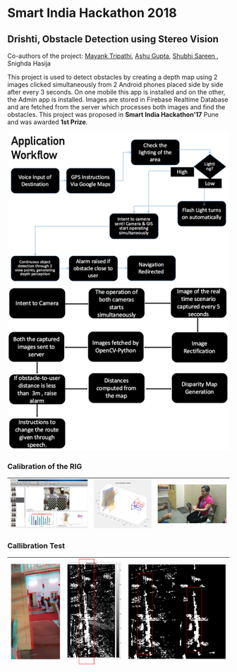 # Smart India Hackathon 2018

## Drishti, Obstacle Detection using Stereo Vision

Co-authors of the project: <a href="https://github.com/mayank408/">Mayank Tripathi</a>, <a href="https://github.com/ashu10832">Ashu Gupta</a>, <a href="https://github.com/shubhi-sareen"> Shubhi Sareen </a>, Snighda Hasija

This project is used to detect obstacles by creating a depth map using 2 images clicked simultaneously from 2 Android phones placed side by side after every 3 seconds.
On one mobile this app is installed and on the other, the Admin app is installed. Images are stored in Firebase Realtime Database and are fetched from the server which processes both images and find the obstacles.
This project was proposed in **Smart India Hackathon'17** Pune and was awarded **1st Prize**.

<img src ="./images/app-workflow.png">

<img src ="./images/app-workflow-2.png">

### Calibration of the RIG

| <img src ="./images/rig-callibration-1.png"> | <img src ="./images/rig-callibration-2.png"> | <img src ="./images/rig-callibration-3.png"> |
| --- | --- | --- |


### Callibration Test

| <img src ="./images/callib-test-1.png"> | <img src ="./images/callib-test-2.png"> | <img src ="./images/callib-test-3.png"> |
| --- | --- | --- |
